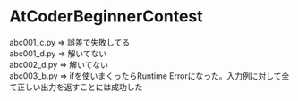 # AtCoderBeginnerContest
abc001_c.py => 誤差で失敗してる<br>
abc001_d.py => 解いてない<br>
abc002_d.py => 解いてない<br>
abc003_b.py => ifを使いまくったらRuntime Errorになった。入力例に対して全て正しい出力を返すことには成功した<br>
